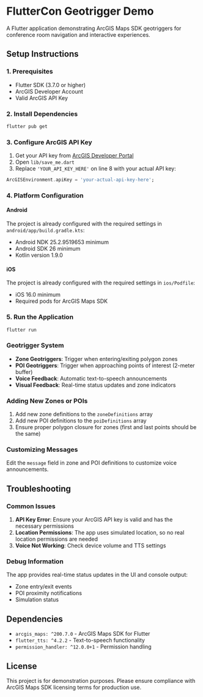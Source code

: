 # FlutterCon Geotrigger Demo

A Flutter application demonstrating ArcGIS Maps SDK geotriggers for conference room navigation and interactive experiences.

## Setup Instructions

### 1. Prerequisites

- Flutter SDK (3.7.0 or higher)
- ArcGIS Developer Account
- Valid ArcGIS API Key

### 2. Install Dependencies

```bash
flutter pub get
```

### 3. Configure ArcGIS API Key

1. Get your API key from [ArcGIS Developer Portal](https://developers.arcgis.com/)
2. Open `lib/save_me.dart`
3. Replace `'YOUR_API_KEY_HERE'` on line 8 with your actual API key:

```dart
ArcGISEnvironment.apiKey = 'your-actual-api-key-here';
```

### 4. Platform Configuration

#### Android
The project is already configured with the required settings in `android/app/build.gradle.kts`:
- Android NDK 25.2.9519653 minimum
- Android SDK 26 minimum
- Kotlin version 1.9.0

#### iOS
The project is already configured with the required settings in `ios/Podfile`:
- iOS 16.0 minimum
- Required pods for ArcGIS Maps SDK

### 5. Run the Application

```bash
flutter run
```

### Geotrigger System

- **Zone Geotriggers**: Trigger when entering/exiting polygon zones
- **POI Geotriggers**: Trigger when approaching points of interest (2-meter buffer)
- **Voice Feedback**: Automatic text-to-speech announcements
- **Visual Feedback**: Real-time status updates and zone indicators

### Adding New Zones or POIs

1. Add new zone definitions to the `zoneDefinitions` array
2. Add new POI definitions to the `poiDefinitions` array
3. Ensure proper polygon closure for zones (first and last points should be the same)

### Customizing Messages

Edit the `message` field in zone and POI definitions to customize voice announcements.

## Troubleshooting

### Common Issues

1. **API Key Error**: Ensure your ArcGIS API key is valid and has the necessary permissions
2. **Location Permissions**: The app uses simulated location, so no real location permissions are needed
3. **Voice Not Working**: Check device volume and TTS settings

### Debug Information

The app provides real-time status updates in the UI and console output:
- Zone entry/exit events
- POI proximity notifications
- Simulation status

## Dependencies

- `arcgis_maps: ^200.7.0` - ArcGIS Maps SDK for Flutter
- `flutter_tts: ^4.2.2` - Text-to-speech functionality
- `permission_handler: ^12.0.0+1` - Permission handling

## License

This project is for demonstration purposes. Please ensure compliance with ArcGIS Maps SDK licensing terms for production use.
